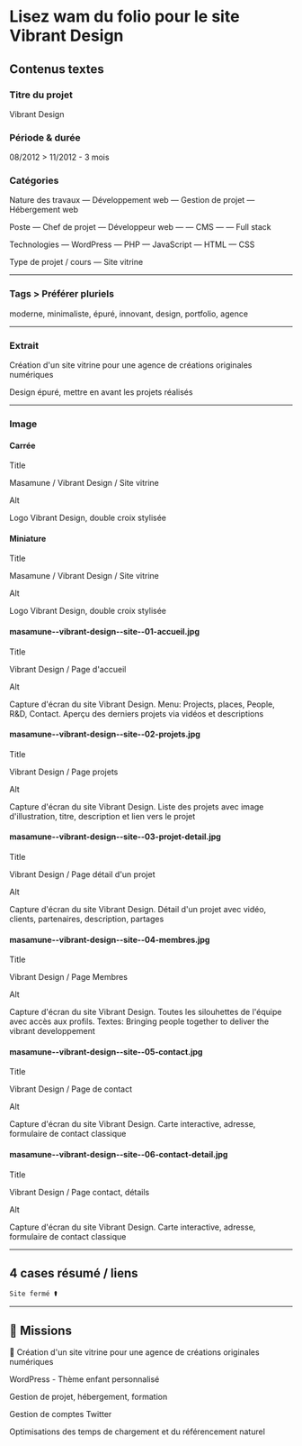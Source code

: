 # Lisez wam du folio pour le site Vibrant Design

## Contenus textes

### Titre du projet

Vibrant Design

### Période & durée

08/2012 > 11/2012 - 3 mois

### Catégories

Nature des travaux
— Développement web
— Gestion de projet
— Hébergement web

Poste
— Chef de projet
— Développeur web
— — CMS
— — Full stack

Technologies
— WordPress
— PHP
— JavaScript
— HTML
— CSS

Type de projet / cours
— Site vitrine

---

### Tags > Préférer pluriels

moderne, minimaliste, épuré, innovant, design, portfolio, agence

---

### Extrait

Création d'un site vitrine pour une agence de créations originales numériques

Design épuré, mettre en avant les projets réalisés

---

### Image

#### Carrée

Title

Masamune / Vibrant Design / Site vitrine

Alt

Logo Vibrant Design, double croix stylisée

#### Miniature

Title

Masamune / Vibrant Design / Site vitrine

Alt

Logo Vibrant Design, double croix stylisée

#### masamune--vibrant-design--site--01-accueil.jpg

Title

Vibrant Design / Page d'accueil

Alt

Capture d'écran du site Vibrant Design. Menu: Projects, places, People, R&D, Contact. Aperçu des derniers projets via vidéos et descriptions

#### masamune--vibrant-design--site--02-projets.jpg

Title

Vibrant Design / Page projets

Alt

Capture d'écran du site Vibrant Design. Liste des projets avec image d'illustration, titre, description et lien vers le projet

#### masamune--vibrant-design--site--03-projet-detail.jpg

Title

Vibrant Design / Page détail d'un projet

Alt

Capture d'écran du site Vibrant Design. Détail d'un projet avec vidéo, clients, partenaires, description, partages

#### masamune--vibrant-design--site--04-membres.jpg

Title

Vibrant Design / Page Membres

Alt

Capture d'écran du site Vibrant Design. Toutes les silouhettes de l'équipe avec accès aux profils. Textes: Bringing people together to deliver the vibrant developpement

#### masamune--vibrant-design--site--05-contact.jpg

Title

Vibrant Design / Page de contact

Alt

Capture d'écran du site Vibrant Design. Carte interactive, adresse, formulaire de contact classique

#### masamune--vibrant-design--site--06-contact-detail.jpg

Title

Vibrant Design / Page contact, détails

Alt

Capture d'écran du site Vibrant Design. Carte interactive, adresse, formulaire de contact classique

---

## 4 cases résumé / liens

```html
Site fermé ⚰️
```

---

## 🎯 Missions

👔 Création d'un site vitrine pour une agence de créations originales numériques

WordPress - Thème enfant personnalisé

Gestion de projet, hébergement, formation

Gestion de comptes Twitter

Optimisations des temps de chargement et du référencement naturel
